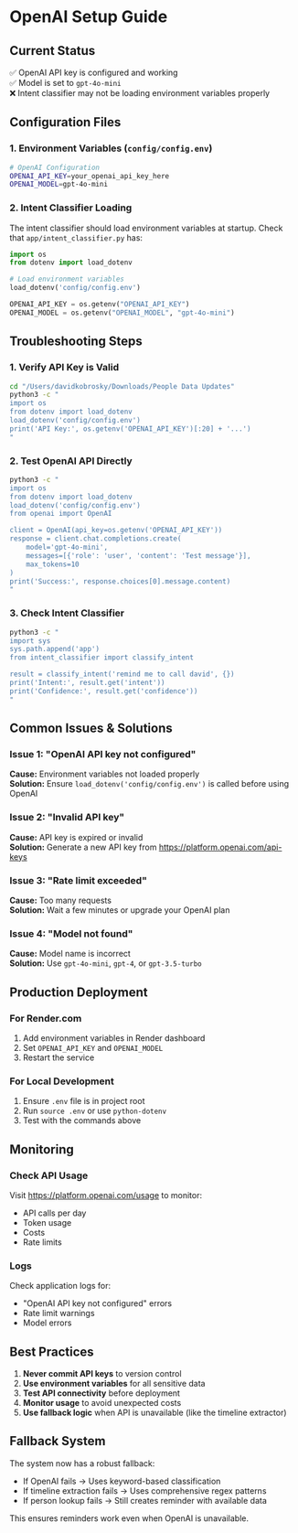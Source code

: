 # OpenAI Setup Guide

## Current Status
✅ OpenAI API key is configured and working  
✅ Model is set to `gpt-4o-mini`  
❌ Intent classifier may not be loading environment variables properly

## Configuration Files

### 1. Environment Variables (`config/config.env`)
```bash
# OpenAI Configuration
OPENAI_API_KEY=your_openai_api_key_here
OPENAI_MODEL=gpt-4o-mini
```

### 2. Intent Classifier Loading
The intent classifier should load environment variables at startup. Check that `app/intent_classifier.py` has:

```python
import os
from dotenv import load_dotenv

# Load environment variables
load_dotenv('config/config.env')

OPENAI_API_KEY = os.getenv("OPENAI_API_KEY")
OPENAI_MODEL = os.getenv("OPENAI_MODEL", "gpt-4o-mini")
```

## Troubleshooting Steps

### 1. Verify API Key is Valid
```bash
cd "/Users/davidkobrosky/Downloads/People Data Updates"
python3 -c "
import os
from dotenv import load_dotenv
load_dotenv('config/config.env')
print('API Key:', os.getenv('OPENAI_API_KEY')[:20] + '...')
"
```

### 2. Test OpenAI API Directly
```bash
python3 -c "
import os
from dotenv import load_dotenv
load_dotenv('config/config.env')
from openai import OpenAI

client = OpenAI(api_key=os.getenv('OPENAI_API_KEY'))
response = client.chat.completions.create(
    model='gpt-4o-mini',
    messages=[{'role': 'user', 'content': 'Test message'}],
    max_tokens=10
)
print('Success:', response.choices[0].message.content)
"
```

### 3. Check Intent Classifier
```bash
python3 -c "
import sys
sys.path.append('app')
from intent_classifier import classify_intent

result = classify_intent('remind me to call david', {})
print('Intent:', result.get('intent'))
print('Confidence:', result.get('confidence'))
"
```

## Common Issues & Solutions

### Issue 1: "OpenAI API key not configured"
**Cause:** Environment variables not loaded properly  
**Solution:** Ensure `load_dotenv('config/config.env')` is called before using OpenAI

### Issue 2: "Invalid API key"
**Cause:** API key is expired or invalid  
**Solution:** Generate a new API key from https://platform.openai.com/api-keys

### Issue 3: "Rate limit exceeded"
**Cause:** Too many requests  
**Solution:** Wait a few minutes or upgrade your OpenAI plan

### Issue 4: "Model not found"
**Cause:** Model name is incorrect  
**Solution:** Use `gpt-4o-mini`, `gpt-4`, or `gpt-3.5-turbo`

## Production Deployment

### For Render.com
1. Add environment variables in Render dashboard
2. Set `OPENAI_API_KEY` and `OPENAI_MODEL`
3. Restart the service

### For Local Development
1. Ensure `.env` file is in project root
2. Run `source .env` or use `python-dotenv`
3. Test with the commands above

## Monitoring

### Check API Usage
Visit https://platform.openai.com/usage to monitor:
- API calls per day
- Token usage
- Costs
- Rate limits

### Logs
Check application logs for:
- "OpenAI API key not configured" errors
- Rate limit warnings
- Model errors

## Best Practices

1. **Never commit API keys** to version control
2. **Use environment variables** for all sensitive data
3. **Test API connectivity** before deployment
4. **Monitor usage** to avoid unexpected costs
5. **Use fallback logic** when API is unavailable (like the timeline extractor)

## Fallback System

The system now has a robust fallback:
- If OpenAI fails → Uses keyword-based classification
- If timeline extraction fails → Uses comprehensive regex patterns
- If person lookup fails → Still creates reminder with available data

This ensures reminders work even when OpenAI is unavailable.
